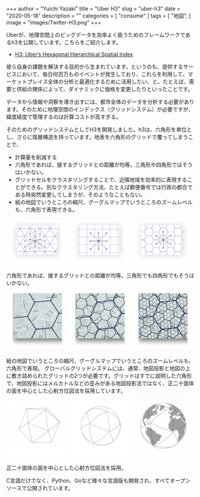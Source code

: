 +++
author = "Yuichi Yazaki"
title = "Uber H3"
slug = "uber-h3"
date = "2020-05-18"
description = ""
categories = [
    "consume"
]
tags = [
    "地図",
]
image = "images/Twitter-H3.png"
+++

Uberが、地理空間上のビッグデータを効率よく扱うためのフレームワークであるh3を公開しています。こちらをご紹介します。

<!--more-->

- [H3: Uber’s Hexagonal Hierarchical Spatial Index](https://www.uber.com/en-JP/blog/h3/)

彼ら自身の課題を解決する目的から生まれています。というのも、提供するサービスにおいて、毎日何百万ものイベントが発生しており、これらを利用して、マーケットプレイス全体の分析と最適化するために活用したい、と。たとえば、需要と供給の関係によって、ダイナミックに価格を変更したりといったことです。

データから情報や洞察を導き出すには、都市全体のデータを分析する必要があります。そのために地理空間のインデックス（グリッドシステム）が必要ですが、緯度経度で管理するのは計算コストが高すぎる。

そのためのグリッドシステムとしてH3を開発しました。h3は、六角形を単位とし、さらに階層構造を持っています。地表を六角形のグリッドで覆ってしまうことで、

- 計算量を削減する
- 六角形であれば、接するグリッドとの距離が均等。三角形や四角形ではそうはいかない。
- グリッドセルをクラスタリングすることで、近隣地域を効率的に表現することができる。別なクラスタリング方法、たとえば郵便番号では行政の都合である時突然変更してしまうが、そのようなこともない。
- 紙の地図でいうところの縮尺、グーグルマップでいうところのズームレベルも、六角形で表現できる。

![](images/h3_346.png)

六角形であれば、接するグリッドとの距離が均等。三角形でも四角形でもそうはいかない。

![](images/h3_hierarcical.png)

紙の地図でいうところの縮尺、グーグルマップでいうところのズームレベルも、六角形で表現。
グローバルグリッドシステムには、通常、地図投影と地図の上に敷き詰められたグリッドの2つが必要です。グリッドはすでに説明した六角形で、地図投影にはメルカトルなどの歪みがある地図投影法ではなく、正二十面体の面を中心とした心射方位図法を採用しています。

![](images/h3_gnomonic-projections-centered.png)

正二十面体の面を中心とした心射方位図法を採用。

C言語だけでなく、Python、Goなど様々な言語版も開発され、すべてオープンソースで公開されています。